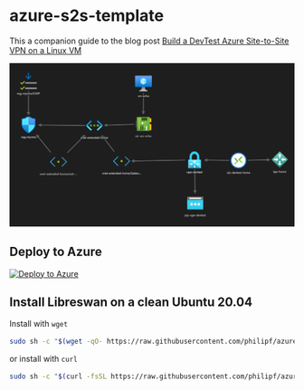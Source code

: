 # azure-s2s-template

This a companion guide to the blog post [Build a DevTest Azure Site-to-Site VPN on a Linux VM](https://blog.notnot.ninja/2020/09/12/azure-site-to-site-vpn/)

![ARM template diagram](ARM-template.png?raw=true "ARM template")


## Deploy to Azure

<a target="_blank" href="https://portal.azure.com/#create/Microsoft.Template/uri/https%3a%2f%2fraw.githubusercontent.com%2fphilipf%2fazure-s2s-template%2fmaster%2ftemplate.json"> 
  <img src="https://aka.ms/deploytoazurebutton" alt="Deploy to Azure">
</a>



## Install Libreswan on a clean Ubuntu 20.04

Install with `wget`

```bash
sudo sh -c "$(wget -qO- https://raw.githubusercontent.com/philipf/azure-s2s-template/master/install.sh)"
```

or install with `curl`

```bash
sudo sh -c "$(curl -fsSL https://raw.githubusercontent.com/philipf/azure-s2s-template/master/install.sh)"
```

